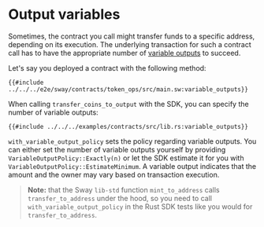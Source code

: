 # Output variables

<!-- This section should explain variable outputs  -->
<!-- variable_outputs:example:start -->
Sometimes, the contract you call might transfer funds to a specific address, depending on its execution. The underlying transaction for such a contract call has to have the appropriate number of [variable outputs](https://docs.fuel.network/docs/specs/tx-format/output/#outputvariable) to succeed.
<!-- variable_outputs:example:end -->

Let's say you deployed a contract with the following method:

```rust,ignore
{{#include ../../../e2e/sway/contracts/token_ops/src/main.sw:variable_outputs}}
```

When calling `transfer_coins_to_output` with the SDK, you can specify the number of variable outputs:

```rust,ignore
{{#include ../../../examples/contracts/src/lib.rs:variable_outputs}}
```

<!-- This section should explain what the `with_variable_output_policy` method does -->
<!-- with_variable_output_policy:example:start -->
`with_variable_output_policy` sets the policy regarding variable outputs. You can either set the number of variable outputs yourself by providing `VariableOutputPolicy::Exactly(n)` or let the SDK estimate it for you with `VariableOutputPolicy::EstimateMinimum`. A variable output indicates that the amount and the owner may vary based on transaction execution.
<!-- with_variable_output_policy:example:end -->

> **Note:** that the Sway `lib-std` function `mint_to_address` calls `transfer_to_address` under the hood, so you need to call `with_variable_output_policy` in the Rust SDK tests like you would for `transfer_to_address`.
